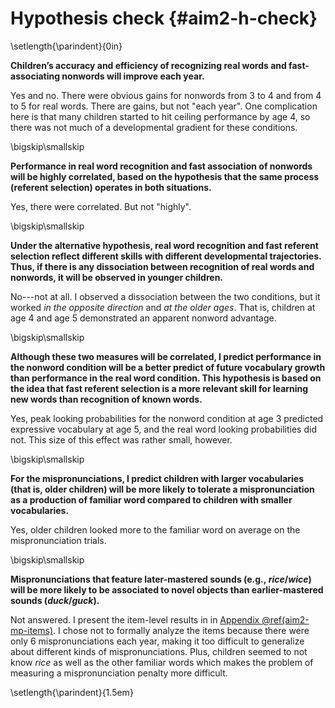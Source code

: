 
Hypothesis check {#aim2-h-check}
========================================================================

\setlength{\parindent}{0in}

**Children’s accuracy and efficiency of recognizing real words and
fast-associating nonwords will improve each year.**

Yes and no. There were obvious gains for nonwords from 3 to 4 and from 4
to 5 for real words. There are gains, but not "each year". One
complication here is that many children started to hit ceiling
performance by age 4, so there was not much of a developmental gradient
for these conditions.

\bigskip\smallskip

**Performance in real word recognition and fast association of 
nonwords will be highly correlated, based on the hypothesis that the
same process (referent selection) operates in both situations.**

Yes, there were correlated. But not "highly".

\bigskip\smallskip

**Under the alternative hypothesis, real word recognition and fast
referent selection reflect different skills with different
developmental trajectories. Thus, if there is any dissociation
between recognition of real words and nonwords, it will be observed
in younger children.**
    
No---not at all. I observed a dissociation between the two conditions,
but it worked *in the opposite direction* and *at the older ages*. That
is, children at age 4 and age 5 demonstrated an apparent nonword
advantage.

\bigskip\smallskip

**Although these two measures will be correlated, I predict
performance in the nonword condition will be a better predict of
future vocabulary growth than performance in the real word
condition. This hypothesis is based on the idea that fast referent
selection is a more relevant skill for learning new words than
recognition of known words.**

Yes, peak looking probabilities for the nonword condition at age 3
predicted expressive vocabulary at age 5, and the real word looking
probabilities did not. This size of this effect was rather small,
however.

\bigskip\smallskip

**For the mispronunciations, I predict children with larger
vocabularies (that is, older children) will be more likely to
tolerate a mispronunciation as a production of familiar word
compared to children with smaller vocabularies.**

Yes, older children looked more to the familiar word on average on the
mispronunciation trials.

\bigskip\smallskip

**Mispronunciations that feature later-mastered sounds
(e.g., *rice*/*wice*) will be more likely to be associated to novel
objects than earlier-mastered sounds (*duck*/*guck*).**

Not answered. I present the item-level results in in
[Appendix \@ref(aim2-mp-items)](#aim2-mp-items). I chose not to formally
analyze the items because there were only 6 mispronunciations each year,
making it too difficult to generalize about different kinds of
mispronunciations. Plus, children seemed to not know *rice* as well as
the other familiar words which makes the problem of measuring a
mispronunciation penalty more difficult.

\setlength{\parindent}{1.5em}
